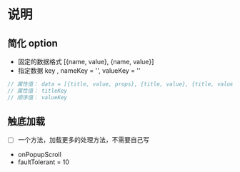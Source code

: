 # 说明

## 简化 option

- 固定的数据格式 [{name, value}, {name, value}]
- 指定数据 key , nameKey = '', valueKey = ''

```js
// 属性值： data = [{title, value, props}, {title, value}, {title, value}, {title: value}];
// 属性值： titleKey
// 顺序值： valueKey
```

## 触底加载

- [ ] 一个方法，加载更多的处理方法，不需要自己写

- onPopupScroll
- faultTolerant = 10

